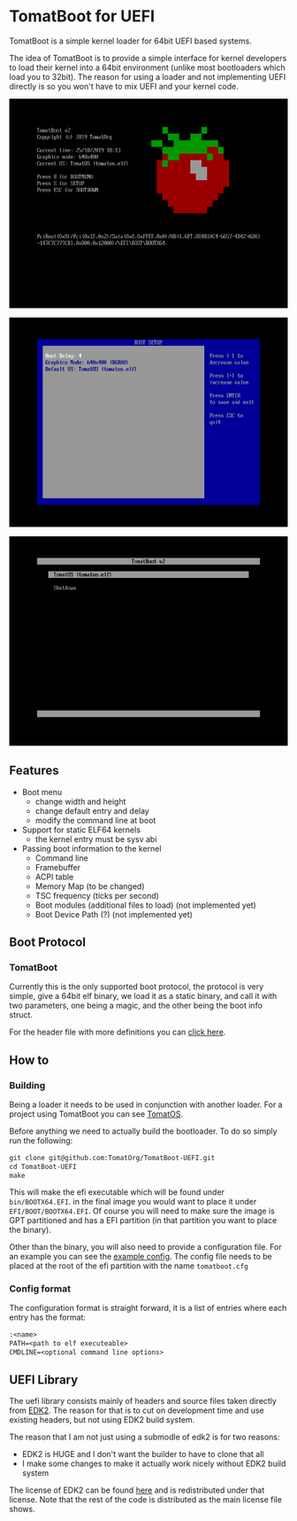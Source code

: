 # TomatBoot for UEFI

TomatBoot is a simple kernel loader for 64bit UEFI based systems.

The idea of TomatBoot is to provide a simple interface for kernel developers to load their kernel into a 64bit environment 
(unlike most bootloaders which load you to 32bit). The reason for using a loader and not implementing UEFI directly is so
you won't have to mix UEFI and your kernel code.

![Main Menu](screenshots/mainmenu.png)

![Setup Menu](screenshots/setup.png)

![Boot Menu](screenshots/bootmenu.png)

## Features

* Boot menu
	* change width and height
	* change default entry and delay 
	* modify the command line at boot
* Support for static ELF64 kernels
	* the kernel entry must be sysv abi
* Passing boot information to the kernel
	* Command line
	* Framebuffer
	* ACPI table 
	* Memory Map (to be changed)
	* TSC frequency (ticks per second)
	* Boot modules (additional files to load) (not implemented yet)
	* Boot Device Path (?) (not implemented yet)

## Boot Protocol
### TomatBoot
Currently this is the only supported boot protocol, the protocol is very simple, give a 64bit elf binary, we load it 
as a static binary, and call it with two parameters, one being a magic, and the other being the boot info struct.

For the header file with more definitions you can [click here](lib/tboot/tboot.h). 

## How to

### Building
Being a loader it needs to be used in conjunction with another loader. For a project using TomatBoot you can see 
[TomatOS](https://github.com/TomatOrg/TomatOS).

Before anything we need to actually build the bootloader. To do so simply run the following:
```shell script
git clone git@github.com:TomatOrg/TomatBoot-UEFI.git
cd TomatBoot-UEFI
make
```

This will make the efi executable which will be found under `bin/BOOTX64.EFI`. in the final image you would want to 
place it under `EFI/BOOT/BOOTX64.EFI`. Of course you will need to make sure the image is GPT partitioned and has a 
EFI partition (in that partition you want to place the binary).

Other than the binary, you will also need to provide a configuration file. For an example you can see the 
[example config](config/test-tomatboot.cfg). The config file needs to be placed at the root of the efi partition 
with the name `tomatboot.cfg`

### Config format
The configuration format is straight forward, it is a list of entries where each entry has the format:
```
:<name>
PATH=<path to elf executeable>
CMDLINE=<optional command line options>
```

## UEFI Library

The uefi library consists mainly of headers and source files taken directly from [EDK2](https://github.com/tianocore/edk2). The reason for that is 
to cut on development time and use existing headers, but not using EDK2 build system.

The reason that I am not just using a submodle of edk2 is for two reasons:
* EDK2 is HUGE and I don't want the builder to have to clone that all
* I make some changes to make it actually work nicely without EDK2 build system

The license of EDK2 can be found [here](lib/uefi/License.txt) and is redistributed under that license. Note that the rest of the code is
distributed as the main license file shows.
